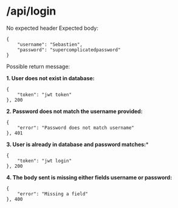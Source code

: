 # /api/login

No expected header
Expected body:
```
{
    "username": "Sebastien",
    "password": "supercomplicatedpassword"
}
```
Possible return message:

**1. User does not exist in database:**
```
{
    "token": "jwt token"
}, 200
```

**2. Password does not match the username provided:**
```
{
    "error": "Password does not match username"
}, 401

```

**3. User is already in database and password matches:***
```
{
    "token": "jwt login"
}, 200
```

**4. The body sent is missing either fields username or password:**
```
{
    "error": "Missing a field"
}, 400
```
